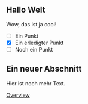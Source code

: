 ## Hallo Welt

Wow, das ist ja cool!

- [ ] Ein Punkt
- [x] Ein erledigter Punkt
- [ ] Noch ein Punkt

## Ein neuer Abschnitt

Hier ist noch mehr Text.


[Overview](/overview)
